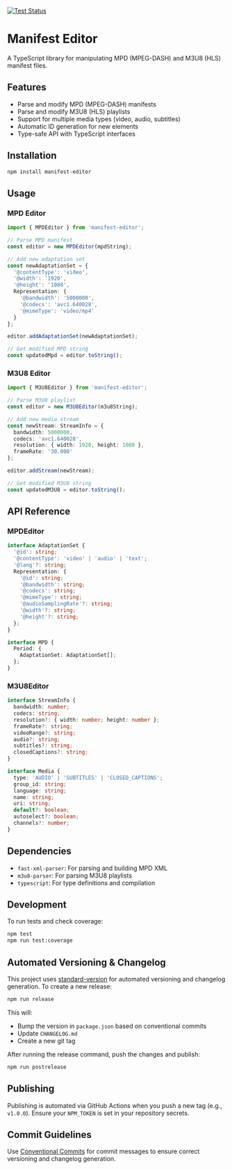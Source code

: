 [![Test Status](https://github.com/gumlet/video-manifest-parser/actions/workflows/test.yml/badge.svg)](https://github.com/gumlet/video-manifest-parser/actions/workflows/test.yml)

# Manifest Editor

A TypeScript library for manipulating MPD (MPEG-DASH) and M3U8 (HLS) manifest files.

## Features

- Parse and modify MPD (MPEG-DASH) manifests
- Parse and modify M3U8 (HLS) playlists
- Support for multiple media types (video, audio, subtitles)
- Automatic ID generation for new elements
- Type-safe API with TypeScript interfaces

## Installation

```bash
npm install manifest-editor
```

## Usage

### MPD Editor

```typescript
import { MPDEditor } from 'manifest-editor';

// Parse MPD manifest
const editor = new MPDEditor(mpdString);

// Add new adaptation set
const newAdaptationSet = {
  '@contentType': 'video',
  '@width': '1920',
  '@height': '1080',
  Representation: {
    '@bandwidth': '5000000',
    '@codecs': 'avc1.640028',
    '@mimeType': 'video/mp4'
  }
};

editor.addAdaptationSet(newAdaptationSet);

// Get modified MPD string
const updatedMpd = editor.toString();
```

### M3U8 Editor

```typescript
import { M3U8Editor } from 'manifest-editor';

// Parse M3U8 playlist
const editor = new M3U8Editor(m3u8String);

// Add new media stream
const newStream: StreamInfo = {
  bandwidth: 5000000,
  codecs: 'avc1.640028',
  resolution: { width: 1920, height: 1080 },
  frameRate: '30.000'
};

editor.addStream(newStream);

// Get modified M3U8 string
const updatedM3U8 = editor.toString();
```

## API Reference

### MPDEditor

```typescript
interface AdaptationSet {
  '@id': string;
  '@contentType': 'video' | 'audio' | 'text';
  '@lang'?: string;
  Representation: {
    '@id': string;
    '@bandwidth': string;
    '@codecs': string;
    '@mimeType': string;
    '@audioSamplingRate'?: string;
    '@width'?: string;
    '@height'?: string;
  };
}

interface MPD {
  Period: {
    AdaptationSet: AdaptationSet[];
  };
}
```

### M3U8Editor

```typescript
interface StreamInfo {
  bandwidth: number;
  codecs: string;
  resolution?: { width: number; height: number };
  frameRate?: string;
  videoRange?: string;
  audio?: string;
  subtitles?: string;
  closedCaptions?: string;
}

interface Media {
  type: 'AUDIO' | 'SUBTITLES' | 'CLOSED_CAPTIONS';
  group_id: string;
  language: string;
  name: string;
  uri: string;
  default?: boolean;
  autoselect?: boolean;
  channels?: number;
}
```

## Dependencies

- `fast-xml-parser`: For parsing and building MPD XML
- `m3u8-parser`: For parsing M3U8 playlists
- `typescript`: For type definitions and compilation

## Development

To run tests and check coverage:

```bash
npm test
npm run test:coverage
```

## Automated Versioning & Changelog

This project uses [standard-version](https://github.com/conventional-changelog/standard-version) for automated versioning and changelog generation. To create a new release:

```bash
npm run release
```

This will:
- Bump the version in `package.json` based on conventional commits
- Update `CHANGELOG.md`
- Create a new git tag

After running the release command, push the changes and publish:

```bash
npm run postrelease
```

## Publishing

Publishing is automated via GitHub Actions when you push a new tag (e.g., `v1.0.0`). Ensure your `NPM_TOKEN` is set in your repository secrets.

## Commit Guidelines

Use [Conventional Commits](https://www.conventionalcommits.org/) for commit messages to ensure correct versioning and changelog generation.
